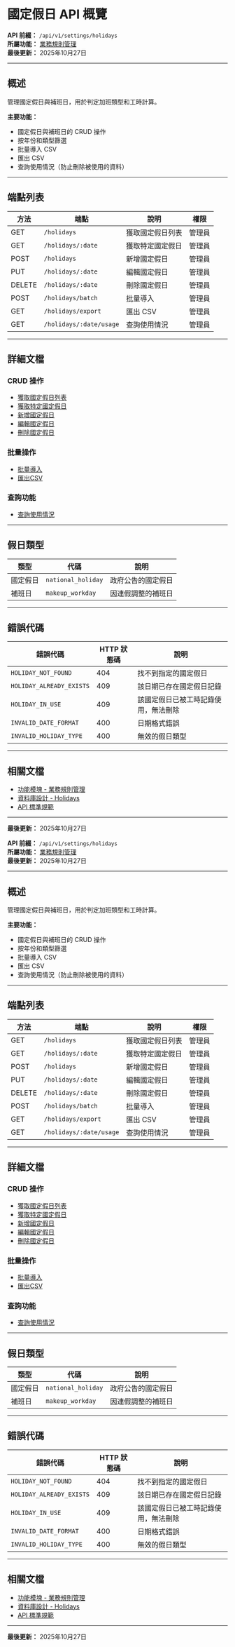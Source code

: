 # 國定假日 API 概覽

**API 前綴：** `/api/v1/settings/holidays`  
**所屬功能：** [業務規則管理](../../../功能模塊/02-業務規則管理.md)  
**最後更新：** 2025年10月27日

---

## 概述

管理國定假日與補班日，用於判定加班類型和工時計算。

**主要功能：**
- 國定假日與補班日的 CRUD 操作
- 按年份和類型篩選
- 批量導入 CSV
- 匯出 CSV
- 查詢使用情況（防止刪除被使用的資料）

---

## 端點列表

| 方法 | 端點 | 說明 | 權限 |
|------|------|------|------|
| GET | `/holidays` | 獲取國定假日列表 | 管理員 |
| GET | `/holidays/:date` | 獲取特定國定假日 | 管理員 |
| POST | `/holidays` | 新增國定假日 | 管理員 |
| PUT | `/holidays/:date` | 編輯國定假日 | 管理員 |
| DELETE | `/holidays/:date` | 刪除國定假日 | 管理員 |
| POST | `/holidays/batch` | 批量導入 | 管理員 |
| GET | `/holidays/export` | 匯出 CSV | 管理員 |
| GET | `/holidays/:date/usage` | 查詢使用情況 | 管理員 |

---

## 詳細文檔

### CRUD 操作
- [獲取國定假日列表](./獲取國定假日列表.md)
- [獲取特定國定假日](./獲取特定國定假日.md)
- [新增國定假日](./新增國定假日.md)
- [編輯國定假日](./編輯國定假日.md)
- [刪除國定假日](./刪除國定假日.md)

### 批量操作
- [批量導入](./批量導入.md)
- [匯出CSV](./匯出CSV.md)

### 查詢功能
- [查詢使用情況](./查詢使用情況.md)

---

## 假日類型

| 類型 | 代碼 | 說明 |
|------|------|------|
| 國定假日 | `national_holiday` | 政府公告的國定假日 |
| 補班日 | `makeup_workday` | 因連假調整的補班日 |

---

## 錯誤代碼

| 錯誤代碼 | HTTP 狀態碼 | 說明 |
|---------|------------|------|
| `HOLIDAY_NOT_FOUND` | 404 | 找不到指定的國定假日 |
| `HOLIDAY_ALREADY_EXISTS` | 409 | 該日期已存在國定假日記錄 |
| `HOLIDAY_IN_USE` | 409 | 該國定假日已被工時記錄使用，無法刪除 |
| `INVALID_DATE_FORMAT` | 400 | 日期格式錯誤 |
| `INVALID_HOLIDAY_TYPE` | 400 | 無效的假日類型 |

---

## 相關文檔

- [功能模塊 - 業務規則管理](../../../功能模塊/02-業務規則管理.md)
- [資料庫設計 - Holidays](../../../資料庫設計/業務規則/Holidays.md)
- [API 標準規範](../../00-API標準規範.md)

---

**最後更新：** 2025年10月27日



**API 前綴：** `/api/v1/settings/holidays`  
**所屬功能：** [業務規則管理](../../../功能模塊/02-業務規則管理.md)  
**最後更新：** 2025年10月27日

---

## 概述

管理國定假日與補班日，用於判定加班類型和工時計算。

**主要功能：**
- 國定假日與補班日的 CRUD 操作
- 按年份和類型篩選
- 批量導入 CSV
- 匯出 CSV
- 查詢使用情況（防止刪除被使用的資料）

---

## 端點列表

| 方法 | 端點 | 說明 | 權限 |
|------|------|------|------|
| GET | `/holidays` | 獲取國定假日列表 | 管理員 |
| GET | `/holidays/:date` | 獲取特定國定假日 | 管理員 |
| POST | `/holidays` | 新增國定假日 | 管理員 |
| PUT | `/holidays/:date` | 編輯國定假日 | 管理員 |
| DELETE | `/holidays/:date` | 刪除國定假日 | 管理員 |
| POST | `/holidays/batch` | 批量導入 | 管理員 |
| GET | `/holidays/export` | 匯出 CSV | 管理員 |
| GET | `/holidays/:date/usage` | 查詢使用情況 | 管理員 |

---

## 詳細文檔

### CRUD 操作
- [獲取國定假日列表](./獲取國定假日列表.md)
- [獲取特定國定假日](./獲取特定國定假日.md)
- [新增國定假日](./新增國定假日.md)
- [編輯國定假日](./編輯國定假日.md)
- [刪除國定假日](./刪除國定假日.md)

### 批量操作
- [批量導入](./批量導入.md)
- [匯出CSV](./匯出CSV.md)

### 查詢功能
- [查詢使用情況](./查詢使用情況.md)

---

## 假日類型

| 類型 | 代碼 | 說明 |
|------|------|------|
| 國定假日 | `national_holiday` | 政府公告的國定假日 |
| 補班日 | `makeup_workday` | 因連假調整的補班日 |

---

## 錯誤代碼

| 錯誤代碼 | HTTP 狀態碼 | 說明 |
|---------|------------|------|
| `HOLIDAY_NOT_FOUND` | 404 | 找不到指定的國定假日 |
| `HOLIDAY_ALREADY_EXISTS` | 409 | 該日期已存在國定假日記錄 |
| `HOLIDAY_IN_USE` | 409 | 該國定假日已被工時記錄使用，無法刪除 |
| `INVALID_DATE_FORMAT` | 400 | 日期格式錯誤 |
| `INVALID_HOLIDAY_TYPE` | 400 | 無效的假日類型 |

---

## 相關文檔

- [功能模塊 - 業務規則管理](../../../功能模塊/02-業務規則管理.md)
- [資料庫設計 - Holidays](../../../資料庫設計/業務規則/Holidays.md)
- [API 標準規範](../../00-API標準規範.md)

---

**最後更新：** 2025年10月27日



